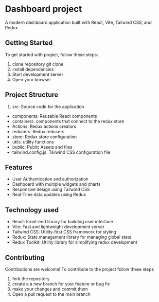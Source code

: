 # Dashboard project

A modern dashboard application built with React, Vite, Tailwind CSS, and Redux.

## Getting Started

To get started with project, follow these steps:
1.  clone repository 
git clone
2.  Install dependencies
3.  Start development server
4.  Open your browser

## Project Structure

1. src: Source code for the application
- components: Reusable React components
- containers: components that connect to the redux store
- Actions: Redux actions creators
- reducers: Redux reducers
- store: Redux store configuration
- utils: utility functions
- public: Public Assets and files
- tailwind.config.js: Tailwind CSS configuration file

## Features 

- User Authentication and authorization
- Dashboard with multiple widgets and charts
- Responsive design using Tailwind CSS
- Real-Time data updates using Redux

## Technology used

- React: Front-end library for building user interface
- Vite: Fast and lightweight development server
- Tailwind CSS: Utility-first CSS framework for styling
- Redux: State management library for managing global state
- Redux Toolkit: Utility library for simplifying redux development

## Contributing 

Contributions are welcome! To contribute to the project follow  these steps

1. fork the repository
2. create a a new branch for your feature or bug fix
3. make your changes and commit them
4. Open a pull request to the main branch

